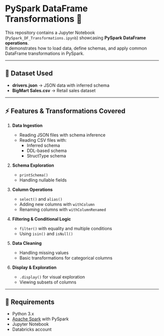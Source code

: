 # PySpark DataFrame Transformations 🚀

This repository contains a Jupyter Notebook (`PySpark_DF_Transformations.ipynb`) showcasing **PySpark DataFrame operations**.  
It demonstrates how to load data, define schemas, and apply common DataFrame transformations in PySpark.

---

## 📂 Dataset Used
- **drivers.json** → JSON data with inferred schema
- **BigMart Sales.csv** → Retail sales dataset

---

## ⚡ Features & Transformations Covered

1. **Data Ingestion**
   - Reading JSON files with schema inference
   - Reading CSV files with:
     - Inferred schema
     - DDL-based schema
     - StructType schema

2. **Schema Exploration**
   - `printSchema()`
   - Handling nullable fields

3. **Column Operations**
   - `select()` and `alias()`
   - Adding new columns with `withColumn`
   - Renaming columns with `withColumnRenamed`

4. **Filtering & Conditional Logic**
   - `filter()` with equality and multiple conditions
   - Using `isin()` and `isNull()`

5. **Data Cleaning**
   - Handling missing values
   - Basic transformations for categorical columns

6. **Display & Exploration**
   - `.display()` for visual exploration
   - Viewing subsets of columns

---

## 🔧 Requirements

- Python 3.x
- [Apache Spark](https://spark.apache.org/) with PySpark
- Jupyter Notebook
- Databricks account

